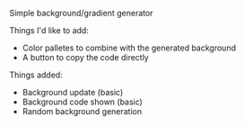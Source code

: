 Simple background/gradient generator

Things I'd like to add:
- Color palletes to combine with the generated background
- A button to copy the code directly

Things added:
- Background update (basic)
- Background code shown (basic)
- Random background generation
